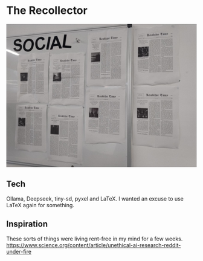 # The Recollector

![](images/exhibition-wall.jpeg)

## Tech
Ollama, Deepseek, tiny-sd, pyxel and LaTeX. I wanted an excuse to use LaTeX again for something.

## Inspiration
These sorts of things were living rent-free in my mind for a few weeks.
https://www.science.org/content/article/unethical-ai-research-reddit-under-fire
